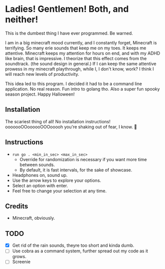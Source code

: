 # Ladies! Gentlemen! Both, and neither!

This is the dumbest thing I have ever programmed. Be warned.

I am in a big minecraft mood currently, and I constantly forget, Minecraft is terrifying. So many erie sounds that keep me on my toes. It keeps me attentive. Minecraft keeps my attention for hours on end, and with my ADHD like brain, that is impressive. I theorize that this effect comes from the soundtrack. (the sound design in general.) If I can keep the same attentive prowess in my minecraft playthrough, while I, I don't know, work? I think I will reach new levels of productivity.

This idea led to this program. I decided it had to be a command line application. No real reason. Fun intro to golang tho. Also a super fun spooky season project. Happy Halloween!

## Installation

The scariest thing of all! No installation instructions! ooooooOOoooooOOOooooh you're shaking out of fear, I know. 👻

## Instructions

- `run go . <min_in_sec> <max_in_sec>`
  - Override for randomization is necessary if you want more time between sounds.
  - By default, it is fast intervals, for the sake of showcase.
- Headphones on, sound up.
- Use the arrow keys to explore your options.
- Select an option with enter.
- Feel free to change your selection at any time.

## Credits

- Minecraft, obviously.

## TODO

- [x] Get rid of the rain sounds, theyre too short and kinda dumb.
- [ ] Use cobra as a command system, further spread out my code as it grows.
- [ ] Screenie
